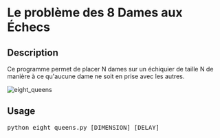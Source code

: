 # Le problème des 8 Dames aux Échecs

## Description

Ce programme permet de placer N dames sur un échiquier de taille N de manière à ce qu'aucune dame ne soit en prise avec les autres.

![eight_queens](https://github.com/user-attachments/assets/1a9c9bf5-d2a0-4ec8-b390-97cfd4716cfb)

## Usage

<pre>
python eight_queens.py [DIMENSION] [DELAY]
</pre>
